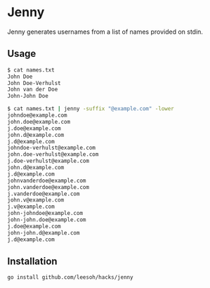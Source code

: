 # Jenny

Jenny generates usernames from a list of names provided on stdin.

## Usage

```sh
$ cat names.txt
John Doe
John Doe-Verhulst
John van der Doe
John-John Doe

$ cat names.txt | jenny -suffix "@example.com" -lower
johndoe@example.com
john.doe@example.com
j.doe@example.com
john.d@example.com
j.d@example.com
johndoe-verhulst@example.com
john.doe-verhulst@example.com
j.doe-verhulst@example.com
john.d@example.com
j.d@example.com
johnvanderdoe@example.com
john.vanderdoe@example.com
j.vanderdoe@example.com
john.v@example.com
j.v@example.com
john-johndoe@example.com
john-john.doe@example.com
j.doe@example.com
john-john.d@example.com
j.d@example.com
```

## Installation

```sh
go install github.com/leesoh/hacks/jenny
```

